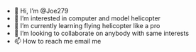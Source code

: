 - 👋 Hi, I’m @Joe279
- 👀 I’m interested in computer and model helicopter
- 🌱 I’m currently learning flying helicopter like a pro
- 💞️ I’m looking to collaborate on anybody with same interests
- 📫 How to reach me email me
<!---
Joe279/Joe279 is a ✨ special ✨ repository because its `README.md` (this file) appears on your GitHub profile.
You can click the Preview link to take a look at your changes.
--->
